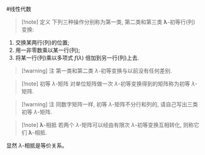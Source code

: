 #线性代数 

>[!note] 定义
下列三种操作分别称为第一类, 第二类和第三类 $\boldsymbol{\lambda}$-初等行(列)变换:
1. 交换某两行(列)的位置;
2.  用一非零数乘以某一行(列);
3.  将某一行(列)乘以多项式 $f(\lambda)$ 倍加到另一行(列)上去.

>[!warning] 注
>第一类和第二类 $\lambda$-初等变换与以前没有任何差别.

>[!note] 初等 $\lambda$-矩阵
>对单位矩阵做一次 $\lambda$-初等变换得到的矩阵称为初等 $\lambda$-矩阵.

>[!warning] 注 
>同数字矩阵一样, 初等 $\lambda$-矩阵不分行和列的, 请自己写出三类初等 $\lambda$-矩阵. 

>[!note]  $\boldsymbol{\lambda}$-相抵
>若两个 $\lambda$-矩阵可以经由有限次 $\lambda$-初等变换互相转化, 则称它们 $\boldsymbol{\lambda}$-相抵.

显然 $\lambda$-相抵是等价关系。